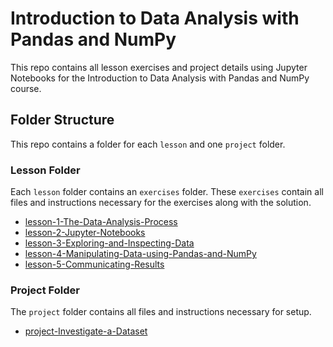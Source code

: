 # Introduction to Data Analysis with Pandas and NumPy

This repo contains all lesson exercises and project details using Jupyter Notebooks for the Introduction to Data Analysis with Pandas and NumPy course.

## Folder Structure
This repo contains a folder for each `lesson` and one `project` folder.

### Lesson Folder
Each `lesson` folder contains an `exercises` folder. These `exercises` contain all files and instructions necessary for the exercises along with the solution.
- [lesson-1-The-Data-Analysis-Process ](lesson-1-The-Data-Analysis-Process%20)
- [lesson-2-Jupyter-Notebooks](lesson-2-Jupyter-Notebooks)
- [lesson-3-Exploring-and-Inspecting-Data](lesson-3-Exploring-and-Inspecting-Data)
- [lesson-4-Manipulating-Data-using-Pandas-and-NumPy](lesson-4-Manipulating-Data-using-Pandas-and-NumPy)
- [lesson-5-Communicating-Results](lesson-5-Communicating-Results)

### Project Folder
The `project` folder contains all files and instructions necessary for setup.
- [project-Investigate-a-Dataset](project-Investigate-a-Dataset)
